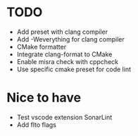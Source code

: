 # TODO

- Add preset with clang compiler
- Add -Weverything for clang compiler
- CMake formatter
- Integrate clang-format to CMake
- Enable misra check with cppcheck
- Use specific cmake preset for code lint

# Nice to have

- Test vscode extension SonarLint
- Add flto flags
